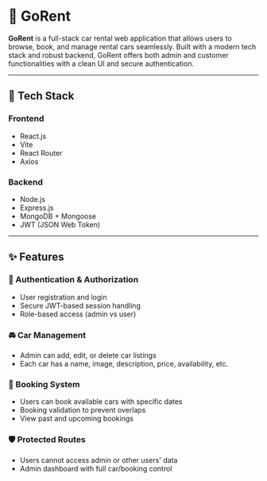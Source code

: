 # 🚗 GoRent

**GoRent** is a full-stack car rental web application that allows users to browse, book, and manage rental cars seamlessly. Built with a modern tech stack and robust backend, GoRent offers both admin and customer functionalities with a clean UI and secure authentication.

---

## 🔧 Tech Stack

### Frontend
- React.js
- Vite
- React Router
- Axios

### Backend
- Node.js
- Express.js
- MongoDB + Mongoose
- JWT (JSON Web Token)


---

## ✨ Features

### 👥 Authentication & Authorization
- User registration and login
- Secure JWT-based session handling
- Role-based access (admin vs user)

### 🚘 Car Management
- Admin can add, edit, or delete car listings
- Each car has a name, image, description, price, availability, etc.

### 📅 Booking System
- Users can book available cars with specific dates
- Booking validation to prevent overlaps
- View past and upcoming bookings

### 🛡️ Protected Routes
- Users cannot access admin or other users' data
- Admin dashboard with full car/booking control
